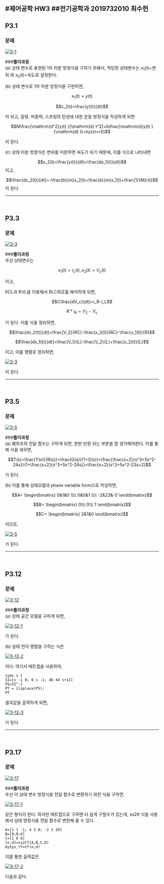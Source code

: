 #제어공학 HW3
##전기공학과 2019732010 최수헌
---
## P3.1

### 문제
<a href="https://imgbb.com/"><img src="https://i.ibb.co/WFKjX7H/3-1.png" alt="3-1" border="0"></a>

###**풀이과정**
<br />
(a) 상태 변수로 표현된 1차 미분 방정식을 구하기 위해서, 적당한 상태변수는 $x_1(t)=$변위 와 $x_2(t)=$속도로 설정한다.

(b) 상태 변수로 1차 미분 방정식을 구현하면,

$$x_1(t)=y(t) $$

$$x_2(t)=\frac{y(t)}{dt}$$

이 되고, 질량, 마찰력, 스프링의 탄성에 대한 운동 방정식을 작성하게 되면

$$M\frac{\mathrm{d^2}y(t) }{\mathrm{d} t^2}+b\frac{\mathrm{d}y(t) }{\mathrm{d} t}+ky(x)=r(t)$$

이 된다.

(c) 상태 미분 방정식은 변위를 미분하면 속도가 되기 때문에, 이를 식으로 나타내면


$$x_2(t)=\frac{y(t)}{dt}=\frac{dx_1(t)}{dt}$$ 이고,

$$\frac{dx_2(t)}{dt}=-\frac{b}{m}x_2(t)+\frac{k}{m}x_1(t)+\frac{1}{M}r(t)$$ 이 된다.

---
<br />

## P3.3

### 문제
<a href="https://imgbb.com/"><img src="https://i.ibb.co/vZz97Fw/3-3.png" alt="3-3" border="0"></a>

###**풀이과정**
<br />
우선 상태변수는

$$x_1(t)=i_L(t), x_2(t)=V_c(t) $$

이고,

KCL과 KVL을 이용해서 RLC회로를 해석하게 되면,


$$C\frac{dV_c}{dt}=i_R-i_L$$

$$R*i_R=V_2-V_c$$

가 된다. 이를 식을 정리하면,

$$\frac{dx_2(t)}{dt}=\frac{V_2}{RC}-\frac{x_2(t)}{RC}-\frac{x_1(t)}{R}$$

$$\frac{dx_1(t)}{dt}=\frac{V_1}{L}-\frac{V_2}{L}+\frac{x_2(t)}{L}$$

이고, 이를 행렬로 정리하면,

<a href="https://ibb.co/GpFF2dx"><img src="https://i.ibb.co/8sXX5mK/3-3.png" alt="3-3" border="0"></a>

이 된다.

---
<br />

## P3.5

### 문제
<a href="https://imgbb.com/"><img src="https://i.ibb.co/Bw2CPry/3-5.png" alt="3-5" border="0"></a>

###**풀이과정**
<br />
(a) 폐루프의 전달 함수는 구하게 되면, 한번 반환 되는 부분을 잘 생각해야한다. 이를 통해 식을 세우면,

$$T(s)=\frac{Y(s)}{R(s)}=\frac{G(s)}{1+G(s)}=\frac{\frac{s+2}{s^3+5s^2-24s}}{1+\frac{s+2}{s^3+5s^2-24s}}=\frac{s+2}{s^3+5s^2-23s+2}$$

가 된다.

(b) 이를 통해 상태모델과 phase variable form으로 작성하면,

$$A=
\begin{bmatrix}
0&1&0 \\\\
0&0&1 \\\\
-2&23&-5
\end{bmatrix}$$

$$B=
\begin{bmatrix}
0\\\
0\\\
1
\end{bmatrix}$$

$$C=
\begin{bmatrix}
2&1&0
\end{bmatrix}$$

이므로,


<a href="https://ibb.co/LNcfydG"><img src="https://i.ibb.co/1zPxNGS/3-5.jpg" alt="3-5" border="0"></a>

가 된다.

---
<br />

## P3.12

### 문제
<a href="https://imgbb.com/"><img src="https://i.ibb.co/qyKhr5n/3-12.png" alt="3-12" border="0"></a>

###**풀이과정**
<br />
(a) 상태 공간 모델을 구하게 되면,

<a href="https://ibb.co/rkxzH2R"><img src="https://i.ibb.co/qBNcpY3/3-12-1.jpg" alt="3-12-1" border="0"></a>

가 된다.

(b) 상태 천이 행렬을 구하는 식은

<a href="https://ibb.co/fdPqcWd"><img src="https://i.ibb.co/5hfG73h/3-12-2.jpg" alt="3-12-2" border="0"></a>

이다. 여기서 매트랩을 사용하여,

```
syms s t
SI=[s -1 0; 0 s -1; 48 44 s+12]
PS=SI^-1
PT = ilaplace(PS);
PT
```
결과값을 출력하게 되면,

<a href="https://ibb.co/d2XZyZZ"><img src="https://i.ibb.co/7WBhFhh/3-12-3.png" alt="3-12-3" border="0"></a>

가 된다.

---
<br />

## P3.17

### 문제
<a href="https://imgbb.com/"><img src="https://i.ibb.co/Th35kFP/3-17.png" alt="3-17" border="0"></a>

###**풀이과정**
<br />
우선 이 상태 변수 방정식을 전달 함수로 변환하기 위한 식을 구하면,

<a href="https://ibb.co/qrBGKXH"><img src="https://i.ibb.co/1mZV1hC/3-17-1.jpg" alt="3-17-1" border="0"></a>

같은 형식이 된다. 하지만 매트랩으로 구하면 더 쉽게 구할수가 있는데, ss2tf 식을 사용해서 상태 방정식을 전달 함수로 변한해 줄 수 있다.

```
A=[1 1 -1; 4 3 0; -2 1 10]
B=[0;0;4]
C=[1 0 0]
[n,d]=ss2tf(A,B,C,D)
mySys_tf=tf(n,d)
```

이를 통한 출력값은

<a href="https://imgbb.com/"><img src="https://i.ibb.co/4Ptyr5D/3-17-2.png" alt="3-17-2" border="0"></a>

다음과 같다.



